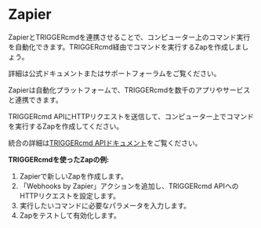 # Zapier

ZapierとTRIGGERcmdを連携させることで、コンピューター上のコマンド実行を自動化できます。TRIGGERcmd経由でコマンドを実行するZapを作成しましょう。

詳細は公式ドキュメントまたはサポートフォーラムをご覧ください。

Zapierは自動化プラットフォームで、TRIGGERcmdを数千のアプリやサービスと連携できます。

TRIGGERcmd APIにHTTPリクエストを送信して、コンピューター上でコマンドを実行するZapを作成してください。

統合の詳細は[TRIGGERcmd APIドキュメント](./API/TriggerCommand.md)をご覧ください。

**TRIGGERcmdを使ったZapの例:**

1. Zapierで新しいZapを作成します。
2. 「Webhooks by Zapier」アクションを追加し、TRIGGERcmd APIへのHTTPリクエストを設定します。
3. 実行したいコマンドに必要なパラメータを入力します。
4. Zapをテストして有効化します。
